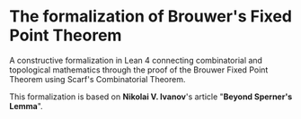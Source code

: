 # The formalization of Brouwer's Fixed Point Theorem

A constructive formalization in Lean 4 connecting combinatorial and topological mathematics through the proof of the Brouwer Fixed Point Theorem using Scarf's Combinatorial Theorem.

This formalization is based on **Nikolai V. Ivanov**'s article "**Beyond Sperner's Lemma**".




